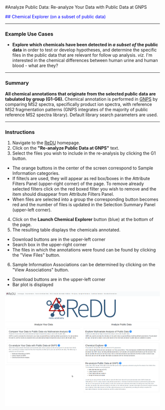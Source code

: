 #Analyze Public Data: Re-analyze Your Data with Public Data at GNPS

<font color="blue">
## Chemical Explorer (on a subset of public data)
</font>

---

### Example Use Cases
* **Explore which chemicals have been detected in *a subset of* the public data** in order to test or develop hypotheses, and determine the specific files in the public data that are relevant for follow up analysis. *viz.* I'm interested in the chemical differences between human urine and human blood - what are they?

---

### Summary
**All chemical annotations that originate from the selected public data are tabulated by group (G1-G6).** Chemical annotation is performed in [GNPS](https://gnps.ucsd.edu/ProteoSAFe/static/gnps-splash2.jsp) by comparing MS2 spectra, specifically product ion spectra, with reference MS2 fragmentation patterns (GNPS integrates of the majority of public reference MS2 spectra library). Default library search parameters are used.

---

### Instructions
1. Navigate to the [ReDU](https://redu.ucsd.edu/) homepage.
2. Click on the **"Re-analyze Public Data at GNPS"** text.
3. Select the files you wish to include in the re-analysis by clicking the G1 button.
  - The orange buttons in the center of the screen correspond to Sample Information categories.
  - If filter/s are used, they will appear as red box/boxes in the Attribute Filters Panel (upper-right corner) of the page. To remove already selected filters click on the red boxed filter you wish to remove and the item should disappear from Attribute Filters Panel.
  - When files are selected into a group the corresponding button becomes red and the number of files is updated in the Selection Summary Panel (upper-left corner).
4. Click on the **Launch Chemical Explorer** button (blue) at the bottom of the page.
5. The resulting table displays the chemicals annotated.
  - Download buttons are in the upper-left corner
  - Search box in the upper-right corner
  - The files in which the annotations were found can be found by clicking the "View Files" button.
6. Sample Information Associations can be determined by clicking on the "View Associations" button.
  - Download buttons are in the upper-left corner
  - Bar plot is displayed

 ![File Selector](images/public_reanalysis_chemicalexplorer.gif)
